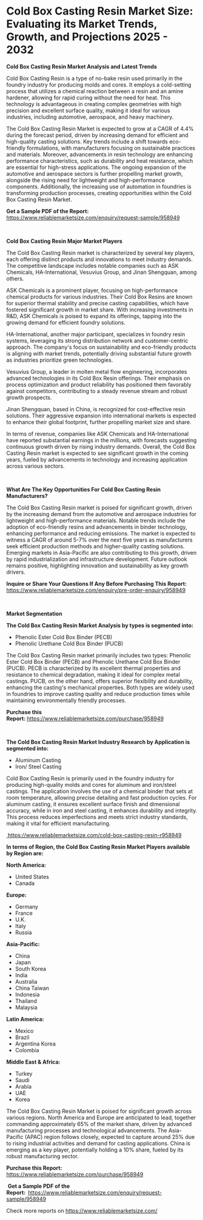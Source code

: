 <p><h1>Cold Box Casting Resin Market Size: Evaluating its Market Trends, Growth, and Projections 2025 - 2032</h1></p><p><strong>Cold Box Casting Resin Market Analysis and Latest Trends</strong></p>
<p><p>Cold Box Casting Resin is a type of no-bake resin used primarily in the foundry industry for producing molds and cores. It employs a cold-setting process that utilizes a chemical reaction between a resin and an amine hardener, allowing for rapid curing without the need for heat. This technology is advantageous in creating complex geometries with high precision and excellent surface quality, making it ideal for various industries, including automotive, aerospace, and heavy machinery.</p><p>The Cold Box Casting Resin Market is expected to grow at a CAGR of 4.4% during the forecast period, driven by increasing demand for efficient and high-quality casting solutions. Key trends include a shift towards eco-friendly formulations, with manufacturers focusing on sustainable practices and materials. Moreover, advancements in resin technology are enhancing performance characteristics, such as durability and heat resistance, which are essential for high-stress applications. The ongoing expansion of the automotive and aerospace sectors is further propelling market growth, alongside the rising need for lightweight and high-performance components. Additionally, the increasing use of automation in foundries is transforming production processes, creating opportunities within the Cold Box Casting Resin Market.</p></p>
<p><strong>Get a Sample PDF of the Report:&nbsp;</strong> <a href="https://www.reliablemarketsize.com/enquiry/request-sample/958949?utm_campaign=3112&utm_medium=2&utm_source=Github&utm_content=ia&utm_term=21032025&utm_id=cold-box-casting-resin">https://www.reliablemarketsize.com/enquiry/request-sample/958949</a></p>
<p>&nbsp;</p>
<p><strong>Cold Box Casting Resin Major Market Players</strong></p>
<p><p>The Cold Box Casting Resin market is characterized by several key players, each offering distinct products and innovations to meet industry demands. The competitive landscape includes notable companies such as ASK Chemicals, HA-International, Vesuvius Group, and Jinan Shengquan, among others.</p><p>ASK Chemicals is a prominent player, focusing on high-performance chemical products for various industries. Their Cold Box Resins are known for superior thermal stability and precise casting capabilities, which have fostered significant growth in market share. With increasing investments in R&D, ASK Chemicals is poised to expand its offerings, tapping into the growing demand for efficient foundry solutions.</p><p>HA-International, another major participant, specializes in foundry resin systems, leveraging its strong distribution network and customer-centric approach. The company's focus on sustainability and eco-friendly products is aligning with market trends, potentially driving substantial future growth as industries prioritize green technologies.</p><p>Vesuvius Group, a leader in molten metal flow engineering, incorporates advanced technologies in its Cold Box Resin offerings. Their emphasis on process optimization and product reliability has positioned them favorably against competitors, contributing to a steady revenue stream and robust growth prospects.</p><p>Jinan Shengquan, based in China, is recognized for cost-effective resin solutions. Their aggressive expansion into international markets is expected to enhance their global footprint, further propelling market size and share.</p><p>In terms of revenue, companies like ASK Chemicals and HA-International have reported substantial earnings in the millions, with forecasts suggesting continuous growth driven by rising industry demands. Overall, the Cold Box Casting Resin market is expected to see significant growth in the coming years, fueled by advancements in technology and increasing application across various sectors.</p></p>
<p>&nbsp;</p>
<p><strong>What Are The Key Opportunities For Cold Box Casting Resin Manufacturers?</strong></p>
<p><p>The Cold Box Casting Resin market is poised for significant growth, driven by the increasing demand from the automotive and aerospace industries for lightweight and high-performance materials. Notable trends include the adoption of eco-friendly resins and advancements in binder technology, enhancing performance and reducing emissions. The market is expected to witness a CAGR of around 5-7% over the next five years as manufacturers seek efficient production methods and higher-quality casting solutions. Emerging markets in Asia-Pacific are also contributing to this growth, driven by rapid industrialization and infrastructure development. Future outlook remains positive, highlighting innovation and sustainability as key growth drivers.</p></p>
<p><strong>Inquire or Share Your Questions If Any Before Purchasing This Report:</strong> <a href="https://www.reliablemarketsize.com/enquiry/pre-order-enquiry/958949?utm_campaign=3112&utm_medium=2&utm_source=Github&utm_content=ia&utm_term=21032025&utm_id=cold-box-casting-resin">https://www.reliablemarketsize.com/enquiry/pre-order-enquiry/958949</a></p>
<p>&nbsp;</p>
<p><strong>Market Segmentation</strong></p>
<p><strong>The Cold Box Casting Resin Market Analysis by types is segmented into:</strong></p>
<p><ul><li>Phenolic Ester Cold Box Binder (PECB)</li><li>Phenolic Urethane Cold Box Binder (PUCB)</li></ul></p>
<p><p>The Cold Box Casting Resin market primarily includes two types: Phenolic Ester Cold Box Binder (PECB) and Phenolic Urethane Cold Box Binder (PUCB). PECB is characterized by its excellent thermal properties and resistance to chemical degradation, making it ideal for complex metal castings. PUCB, on the other hand, offers superior flexibility and durability, enhancing the casting's mechanical properties. Both types are widely used in foundries to improve casting quality and reduce production times while maintaining environmentally friendly processes.</p></p>
<p><strong>Purchase this Report:&nbsp;</strong><a href="https://www.reliablemarketsize.com/purchase/958949?utm_campaign=3112&utm_medium=2&utm_source=Github&utm_content=ia&utm_term=21032025&utm_id=cold-box-casting-resin">https://www.reliablemarketsize.com/purchase/958949</a></p>
<p>&nbsp;</p>
<p><strong>The Cold Box Casting Resin Market Industry Research by Application is segmented into:</strong></p>
<p><ul><li>Aluminum Casting</li><li>Iron/ Steel Casting</li></ul></p>
<p><p>Cold Box Casting Resin is primarily used in the foundry industry for producing high-quality molds and cores for aluminum and iron/steel castings. The application involves the use of a chemical binder that sets at room temperature, allowing precise detailing and fast production cycles. For aluminum casting, it ensures excellent surface finish and dimensional accuracy, while in iron and steel casting, it enhances durability and integrity. This process reduces imperfections and meets strict industry standards, making it vital for efficient manufacturing.</p></p>
<p><a href="https://www.reliablemarketsize.com/cold-box-casting-resin-r958949?utm_campaign=3112&utm_medium=2&utm_source=Github&utm_content=ia&utm_term=21032025&utm_id=cold-box-casting-resin">&nbsp;https://www.reliablemarketsize.com/cold-box-casting-resin-r958949</a></p>
<p><strong>In terms of Region, the Cold Box Casting Resin Market Players available by Region are:</strong></p>
<p>
    <p> <strong> North America: </strong>
        <ul>
            <li>United States</li>
            <li>Canada</li>
        </ul>
        </p> 
    <p> <strong> Europe: </strong>
        <ul>
            <li>Germany</li>
            <li>France</li>
            <li>U.K.</li>
            <li>Italy</li>
            <li>Russia</li>
        </ul>
        </p> 
    <p> <strong> Asia-Pacific: </strong>
        <ul>
            <li>China</li>
            <li>Japan</li>
            <li>South Korea</li>
            <li>India</li>
            <li>Australia</li>
            <li>China Taiwan</li>
            <li>Indonesia</li>
            <li>Thailand</li>
            <li>Malaysia</li>
        </ul>
        </p> 
    <p> <strong> Latin America: </strong>
        <ul>
            <li>Mexico</li>
            <li>Brazil</li>
            <li>Argentina Korea</li>
            <li>Colombia</li>
        </ul>
        </p> 
    <p> <strong> Middle East & Africa: </strong>
        <ul>
            <li>Turkey</li>
            <li>Saudi</li>
            <li>Arabia</li>
            <li>UAE</li>
            <li>Korea</li>
        </ul>
    </p>
    </p>
<p><p>The Cold Box Casting Resin Market is poised for significant growth across various regions. North America and Europe are anticipated to lead, together commanding approximately 65% of the market share, driven by advanced manufacturing processes and technological advancements. The Asia-Pacific (APAC) region follows closely, expected to capture around 25% due to rising industrial activities and demand for casting applications. China is emerging as a key player, potentially holding a 10% share, fueled by its robust manufacturing sector.</p></p>
<p><strong>Purchase this Report: </strong><a href="https://www.reliablemarketsize.com/purchase/958949?utm_campaign=3112&utm_medium=2&utm_source=Github&utm_content=ia&utm_term=21032025&utm_id=cold-box-casting-resin">https://www.reliablemarketsize.com/purchase/958949</a></p>
<p>&nbsp;<strong>Get a Sample PDF of the Report:&nbsp;&nbsp;</strong><a href="https://www.reliablemarketsize.com/enquiry/request-sample/958949?utm_campaign=3112&utm_medium=2&utm_source=Github&utm_content=ia&utm_term=21032025&utm_id=cold-box-casting-resin">https://www.reliablemarketsize.com/enquiry/request-sample/958949</a></p>
<p><strong></strong></p>
<p>Check more reports on <a href="https://www.reliablemarketsize.com/?utm_campaign=3112&utm_medium=2&utm_source=Github&utm_content=ia&utm_term=21032025&utm_id=cold-box-casting-resin">https://www.reliablemarketsize.com/</a></p>